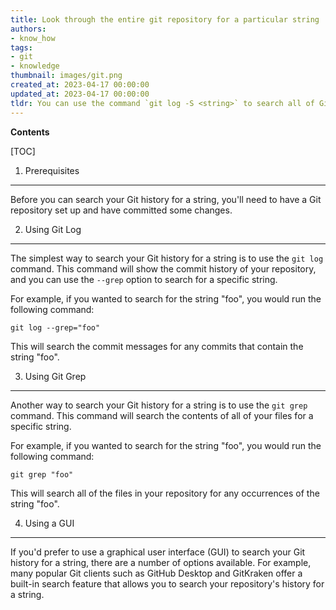 ```yaml
---
title: Look through the entire git repository for a particular string
authors:
- know_how
tags:
- git
- knowledge
thumbnail: images/git.png
created_at: 2023-04-17 00:00:00
updated_at: 2023-04-17 00:00:00
tldr: You can use the command `git log -S <string>` to search all of Git history for a given string.
---
```


**Contents**

[TOC]

1. Prerequisites
--------------------
Before you can search your Git history for a string, you'll need to have a Git repository set up and have committed some changes.

2. Using Git Log
--------------------
The simplest way to search your Git history for a string is to use the `git log` command. This command will show the commit history of your repository, and you can use the `--grep` option to search for a specific string.

For example, if you wanted to search for the string "foo", you would run the following command:

```git
git log --grep="foo"
```

This will search the commit messages for any commits that contain the string "foo".

3. Using Git Grep
--------------------
Another way to search your Git history for a string is to use the `git grep` command. This command will search the contents of all of your files for a specific string.

For example, if you wanted to search for the string "foo", you would run the following command:

```git
git grep "foo"
```

This will search all of the files in your repository for any occurrences of the string "foo".

4. Using a GUI
--------------------
If you'd prefer to use a graphical user interface (GUI) to search your Git history for a string, there are a number of options available. For example, many popular Git clients such as GitHub Desktop and GitKraken offer a built-in search feature that allows you to search your repository's history for a string.
